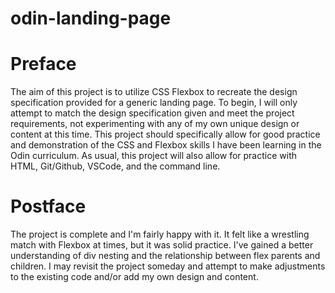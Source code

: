 # odin-landing-page

# Preface
  The aim of this project is to utilize CSS Flexbox to recreate the design specification provided for a generic landing page. To begin, I will only attempt to match the design specification given and meet the project requirements, not experimenting with any of my own unique design or content at this time. This project should specifically allow for good practice and demonstration of the CSS and Flexbox skills I have been learning in the Odin curriculum. As usual, this project will also allow for practice with HTML, Git/Github, VSCode, and the command line.

# Postface
  The project is complete and I'm fairly happy with it. It felt like a wrestling match with Flexbox at times, but it was solid practice. I've gained a better understanding of div nesting and the relationship between flex parents and children. I may revisit the project someday and attempt to make adjustments to the existing code and/or add my own design and content. 
  